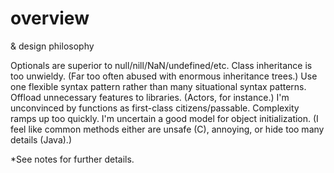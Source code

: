 # overview
& design philosophy

Optionals are superior to null/nill/NaN/undefined/etc.
Class inheritance is too unwieldy. (Far too often abused with enormous inheritance trees.)
Use one flexible syntax pattern rather than many situational syntax patterns.
Offload unnecessary features to libraries. (Actors, for instance.)
I'm unconvinced by functions as first-class citizens/passable. Complexity ramps up too quickly.
I'm uncertain a good model for object initialization. (I feel like common methods either are unsafe (C), annoying, or hide too many details (Java).)

*See notes for further details.